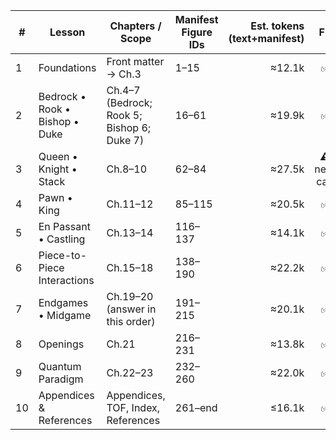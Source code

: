 | #  | Lesson                         | Chapters / Scope                           | Manifest Figure IDs | Est. tokens (text+manifest) |     Fit     | Cushion |
| -- | ------------------------------ | ------------------------------------------ | ------------------- | --------------------------: | :---------: | :-----: |
| 1  | Foundations                    | Front matter → Ch.3                        | 1–15                |                      ≈12.1k |      ✅      |   ~55%  |
| 2  | Bedrock • Rook • Bishop • Duke | Ch.4–7 (Bedrock; Rook 5; Bishop 6; Duke 7) | 16–61               |                      ≈19.9k |      ✅      |   ~26%  |
| 3  | Queen • Knight • Stack         | Ch.8–10                                    | 62–84               |                      ≈27.5k | ⚠️ near cap |  ~0–5%  |
| 4  | Pawn • King                    | Ch.11–12                                   | 85–115              |                      ≈20.5k |      ✅      |   ~24%  |
| 5  | En Passant • Castling          | Ch.13–14                                   | 116–137             |                      ≈14.1k |      ✅      |   ~48%  |
| 6  | Piece-to-Piece Interactions    | Ch.15–18                                   | 138–190             |                      ≈22.2k |      ✅      |   ~18%  |
| 7  | Endgames • Midgame             | Ch.19–20 (answer in this order)            | 191–215             |                      ≈20.1k |      ✅      |   ~26%  |
| 8  | Openings                       | Ch.21                                      | 216–231             |                      ≈13.8k |      ✅      |   ~49%  |
| 9  | Quantum Paradigm               | Ch.22–23                                   | 232–260             |                      ≈22.0k |      ✅      |   ~19%  |
| 10 | Appendices & References        | Appendices, TOF, Index, References         | 261–end             |                      ≤16.1k |      ✅      |   ~40%  |


